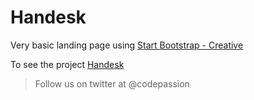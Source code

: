 # Handesk
Very basic landing page using [Start Bootstrap - Creative](https://startbootstrap.com/template-overviews/creative/)

To see the project [Handesk](https://github.com/BadChoice/handesk)

> Follow us on twitter at @codepassion
